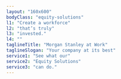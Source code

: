 ```yaml
---
layout: "160x600"
bodyClass: "equity-solutions"
l1: "Create a workforce"
l2: "that’s truly"
l3: "invested."
l4: ""
taglineTitle: "Morgan Stanley at Work"
taglineSlogan: "Your company at its best"
service1: "See what our"
service2: "Equity Solutions"
service3: "can do."
---
```

